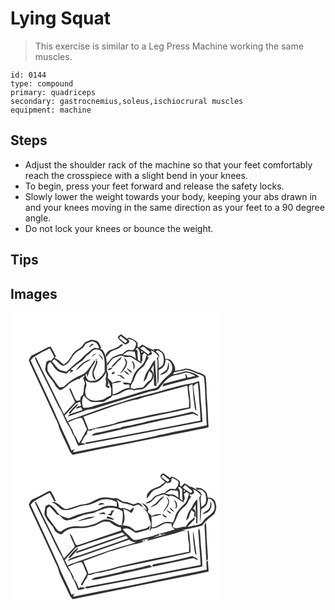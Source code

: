 # Lying Squat
> This exercise is similar to a Leg Press Machine working the same muscles.

``` 
id: 0144 
type: compound 
primary: quadriceps 
secondary: gastrocnemius,soleus,ischiocrural muscles 
equipment: machine 
``` 

## Steps

 - Adjust the shoulder rack of the machine so that your feet comfortably reach the crosspiece with a slight bend in your knees.
 - To begin, press your feet forward and release the safety locks.
 - Slowly lower the weight towards your body, keeping your abs drawn in and your knees moving in the same direction as your feet to a 90 degree angle.
 - Do not lock your knees or bounce the weight.

## Tips


## Images

<svg width="250pt" height="173pt" viewBox="0 0 250 173" xmlns="http://www.w3.org/2000/svg"><g fill="#FFF"><path d="M0 0h250v173H0V0m129.3 30.94c2.4 2.93 5.28 5.56 8.58 7.45 1.42-.74 2.93-1.35 4.24-2.31 1.01-1.67-.37-3.22-1.28-4.56 3.78.52 8.5 1.68 10.06 5.55-.55 2.63-1.26 5.53-3.36 7.38-2.1 1.91-5.12-.99-7.38.62-2.19 1.14-4.16 2.68-5.59 4.7-3.95-.38-7.22 1.96-10.84 3.06-2.94 1.43-4.65 4.49-6.53 7.04-.31-.1-.94-.3-1.25-.39.05 1.16.14 3.47.19 4.63.83-1.17 1.62-2.37 2.24-3.67 2.1-2.35 3.7-5.51 6.82-6.64 3.64-1.07 7.45-3.47 11.15-1.17 2.78 2.09 6.2-.78 8.98 1.12 4.08 2.32 7.8 5.26 12 7.38l-.28-2.39 1.29-1.25-.18-6.7c.83-.87 1.66-1.73 2.49-2.6.96.85 1.93 1.7 2.89 2.55-1.3 2.77-1.62 5.89-3.06 8.6-2.26 4.89-7.62 7.15-10.36 11.7-3.43 3.95-3.35 9.51-6.1 13.83-2.92-.69-5.92-1.07-8.91-1.05.12 3.77 5 1.97 7.48 2.51.1 1.37.22 2.75.35 4.13-7.71-.4-12.96 6.56-20.27 7.87-.26-4.38-.15-8.77-.54-13.14 3.82-.89 7.83-1.07 11.48-2.63-3.87-1.6-7.84.09-11.29 1.88-1.57-2.22-3.47-4.17-5.59-5.87.36-2.99.98-6.35-1.18-8.85.83-4.25-.23-8.49-.4-12.74-.15-4.61-2.46-8.81-4.95-12.57l-2.64-.87c.28-.36.85-1.07 1.13-1.42-.93-2.02-1.51-4.21-2.71-6.1-2.22-2.93-6.15-3.19-9.52-3.42-2.26 1.2-4.72 1.92-7 3.06-2.16 2.34-3.44 5.58-6.47 7.04-3.94 2.01-7.39 4.95-9.63 8.8-2.3 4.28-5.21 8.28-9.5 10.76-3.5-2.76-6.52-6.33-10.9-7.74.52-.75 1.05-1.51 1.58-2.26-2.28-3.8-3.92-7.98-6.51-11.57-3.87.72-7.18 3.04-10.63 4.81-3.96 2.19-8.21 3.82-12.15 6.05-1.44 1.61-2.37 3.64-3.22 5.62 1.08 3.57 2.92 6.85 4.42 10.26 8.6 18.67 17.53 37.19 25.87 55.98 2.21 4.94 5.16 9.63 6.08 15.05 3.59 9.17 8.33 17.84 12.32 26.84.77 2.12 2.27 3.8 3.93 5.27 53.03-10.99 106.23-21.19 159.29-32.02 1.27-.31 2.52-.66 3.77-1.05-.85-10.11-.75-20.27-1.69-30.38-.94-10.09-.48-20.29-1.8-30.33-1.59-2.64-5.07-3.76-7.9-4.76-5.46-1.61-10.57-5.05-16.39-4.97-4.08 1.46-8.38 2.04-12.6 2.97 1.21-4.76-1.75-9.24-4.74-12.66-1.65-2.07-4.5-1.78-6.85-1.96-.41-2.39-.52-5.03-2.12-7.01-1.63-1.72-3.63-3.02-5.48-4.46-2.13-.1-4.26-.2-6.38-.37.2.5.59 1.5.78 1.99-2.36-1.49-4.95-2.54-7.6-3.38-2.35-1.26-4.55-2.79-6.98-3.9a84.337 84.337 0 0 0-4.01 3.79c-.41-.37-1.24-1.1-1.66-1.47.18-1.41.25-2.83.21-4.26-2.71-3.37-6.72-5.7-11.06-6.11-.5.42-1 .84-1.5 1.25-2.45-1.85-4.91-3.68-7.35-5.54-1.47 1.29-4.31 2.58-3.29 5m.29 9.71c-2.59 2.24-6.1 2.61-9.11 4.03-3.41 1.49-7.27 4.41-5.62 8.7 1.81-2.05 3.31-4.39 5.29-6.29 3.02-2.36 7.13-2.51 10.22-4.74 1.56-1.12 3.1-2.29 4.71-3.36-.29-.29-.86-.87-1.14-1.16-1.78.32-2.91 1.87-4.35 2.82m-8.85 24.14c.53.03 1.59.09 2.12.11 3.47-2.17 5.17-6.34 8.79-8.39.69-1.07 1.37-2.14 2.03-3.22-5.58 2.27-8.48 7.8-12.94 11.5m15.44-10.89c.77 2.63 2.84 5.19 1.94 8.05-1.47 4.22-4.66 7.52-6.48 11.57 4-3.91 8.48-8.63 8.19-14.65-.54-2.06-2.28-3.46-3.65-4.97m8.92 5.13c.7.62 1.41 1.23 2.11 1.85.32 2.64.36 5.3.45 7.95 2.14-3.25 1.83-7.46-.82-10.32-.44.13-1.31.39-1.74.52m-28.33 8.87c.1.25.29.75.38 1 2.29.77 4.52-1.51 5.59-3.33-2.09.5-4.09 1.29-5.97 2.33m22.74-1.25c.95 2.42 3.15 3.88 5.08 5.44.41-.37.83-.74 1.24-1.11-2.13-1.41-4.08-3.08-6.32-4.33m-3.26 2.93c1.39 2.31 3.25 4.94 6.28 4.76-1.71-2.03-3.5-4.25-6.28-4.76m-12.49 1.59c-1.41-.05-4.04 3.28-1.18 2.63 1.66.14 4.28-3.34 1.18-2.63m4.73 3.55c.11.26.34.78.45 1.04 3.53-.92 4.6 4.72 8.5 3.29-1.55-1.35-3.19-2.61-4.76-3.95-1.4-.11-2.79-.24-4.19-.38z"/><path d="M130.48 30.63c.41-.68 1.21-2.05 1.61-2.73 2.79 1.94 5.27 4.29 8.03 6.27-.7.82-1.41 1.64-2.12 2.45a64.773 64.773 0 0 1-7.52-5.99zM89.07 39.28c1.33-3.1 5.07-3.5 7.85-4.68 5.05-.47 8.69 3.47 9.3 8.2-1.85-.19-3.7-.39-5.54-.64-3.64 1.69-6.14 4.91-9.39 7.16-3.52 2.43-5.67 6.33-9.33 8.6-5.58 3.68-9.76 9.01-15.03 13.07-3.58-1.25-7.89-1.29-10.53-4.38-2.3-2.64-4.37-5.48-6.72-8.08.97-.87 1.95-1.76 2.91-2.64 3.62 2.21 5.99 6.04 9.83 7.88 4.22-.21 7.19-3.79 9.49-6.95 2.19-3.66 4.4-7.5 7.98-9.98 3.17-2.38 7.57-3.57 9.18-7.56m4.63 2.84c2.07-1.39 4-3.01 6.34-3.94-.46-.22-1.37-.67-1.82-.89-2.15.91-3.54 2.77-4.52 4.83zM155.65 43.29c1.07-.88 1.97-2.06 3.32-2.55 3.5 1.33 5.35 5.06 8.81 6.53L165.35 50c-3.12-2.4-6.42-4.54-9.7-6.71z"/><path d="M28.94 52.67c5.81-3.65 11.89-6.88 18.11-9.76 2.12 3.29 3.63 6.91 5.49 10.35a35.502 35.502 0 0 0-3.62 4.22c-1.55 0-3.22-.18-4.56.79-2.06.69-1.55 3.14-2 4.83-.2 1.91-.87 3.8-.67 5.73 2.44 7.33 9.22 12.06 12.31 19.02 1.27 1.92 3.2 3.27 4.77 4.94 1.02-.11 2.04-.21 3.06-.32 2.01-1.93 4.61-3.12 6.52-5.16 3.59-3.84 8.72-5.57 13.21-8.09.04.37.13 1.12.18 1.49 1.57-2.74 4.66-3.81 7.11-5.56-.12.65-.36 1.95-.47 2.6-.43 0-1.29.02-1.72.03 1.47 2.41 2.34 5.11 2.62 7.92-2.02 4.09-.63 8.89-2.56 13.03-2.55 1.25-3.03 3.93-3.02 6.53-1.68-.07-4.02 1.31-5.28-.22-2.82-4.7-4.16-10.11-7-14.81-.26.86-1.03 1.76-.43 2.68 2.08 4.87 4.31 9.68 6.36 14.57-4.45 4.74-8.71 9.65-13.22 14.33-10.69-21.7-21.32-43.41-32.07-65.08-.67-1.32-1.51-2.55-2.35-3.76-.9 2.14.56 4.02 1.39 5.88 5.08 9.98 9.9 20.09 14.96 30.08 4.94 10.03 9.43 20.33 15.2 29.93 2.96 6.23 5.32 12.84 9.47 18.42 1.42 2.69 2.75 5.43 3.72 8.31 3.36 4.21 4.07 9.73 6.91 14.19 3.01-.46 5.95-1.27 8.92-1.91-1.75-1.04-3.74-1.42-5.75-1.38 2.64-3.94 4.12-9.32 8.44-11.69l-1.53.24c.48-1.26.96-2.51 1.43-3.77 2.42.91 4.66.19 6.43-1.63.25.23.76.68 1.01.9.37-.34 1.09-1.01 1.45-1.35 10-.47 19.63-3.87 29.29-6.32 19.01-3.88 38.01-7.86 56.98-11.93 9.35-2.09 18.81-3.72 28.07-6.22-.01-8.48-.93-16.89-2.12-25.26-.16-2.36 2.73-2.71 4.28-3.49.92 6.31.78 12.71 1.65 19.01 1.15 4.3.23 9.1 3.03 12.89.34-2.63-.5-5.18-.75-7.77-.88-7.44-2.03-14.83-2.98-22.25 1.7-1.41 3.54-2.62 5.48-3.69.38 3.76.87 7.5 1.17 11.27.34 11.4 2.18 22.71 2.11 34.14-44.29 8.74-88.64 17.17-133 25.49-1.96.39-3.94.68-5.91.95.72.59 1.45 1.18 2.17 1.77 46.45-8.69 92.79-17.91 139.2-26.78-.54-9.32-1.32-18.65-2.24-27.95-.42-6.98-.67-14.01-1.93-20.9-3.8.93-7.31 2.95-11.28 3.18-8.54.95-16.61 4-24.98 5.73-18.44 5.92-37.59 9.52-55.89 15.96-17.68 5.16-34.93 11.7-52.21 18.03-4.54 1.76-9.46 2.78-13.55 5.52-.96-2.38-2.09-4.69-3.35-6.93 3.84-4.37 7.96-8.48 11.67-12.97 1.68-2.19 4.37-2.98 6.86-3.86.37 1.64.78 3.27 1.22 4.9-2.34.66-5.65.61-6.14 3.66 1.97-.54 3.89-1.23 5.79-1.99.68 1.14 1.36 2.28 2.06 3.41-5.04 1.75-10.19 3.14-15.14 5.15 2.38-4.29 6.51-7.18 9.25-11.16l.34-1.91c-4.38 3.1-7.69 7.4-11.17 11.43.49.22 1.47.67 1.96.9-1.09 1.21-2.17 2.44-3.19 3.72 7.09-2.94 14.51-4.88 21.61-7.78 3.45-1.28 7.22-1.01 10.73-2.02 22.44-6.99 44.84-14.1 67.39-20.76 3.7-.58 7.84-.73 10.48-3.84 5.24-6.3 10.52-14.26 19.3-15.5 4.45-.48 8.55-2.44 12.95-3.13 3.83.63 7.51 2.08 10.88 4-3.12.7-6.22 1.47-9.32 2.21-.56-1.79-1.17-3.61-2.61-4.91.12 1.73.29 3.46.49 5.18-8.99 2.14-17.88 4.73-26.83 7.04-.38 1.02-.76 2.03-1.13 3.04 9.32-2.22 18.56-4.8 27.85-7.18 5.4-1.57 11.06-2.21 16.24-4.48-4.66-3.81-10.58-5.73-16.48-6.42-4.99 1.34-9.92 2.91-15.03 3.81.34-.64 1.02-1.91 1.35-2.55 4.71-1.02 9.51-1.6 14.15-2.92 3.93.45 7.66 1.95 11.27 3.53 3.47 1.53 7.35 2.38 10.34 4.84 1.7 11.58 1.28 23.36 2.21 35.01.73 7.67.45 15.4 1.21 23.07-17.67 4.18-35.74 6.6-53.33 11.18-1.09.12-2.18.24-3.26.37-1.63.59-3.31 1-4.99 1.42-17.16 3.78-34.42 7.19-51.74 10.13-15.64 3.11-31.26 6.31-46.91 9.38-.33-1.46.77-2.49 1.52-3.59-1.26.42-2.5.9-3.78 1.29-3.24-8.83-7.74-17.17-11.52-25.78-11.6-27.74-24.9-54.74-37.4-82.08 1.24-1.93 2.79-3.65 4.79-4.81m139.97 76.65c-6.36 1.42-12.55 3.51-18.99 4.58-5.69 1.89-11.79 1.79-17.49 3.76l.06.55c-1.6.22-3.19.45-4.76.82-6.26 1.52-12.61 2.68-18.87 4.2-4 .82-9.08.63-11.63 4.43 6.03-.3 11.83-2.11 17.71-3.35 22.99-5.26 46.01-10.41 69.02-15.59 11.88-2.12 23.54-5.33 35.43-7.35 1.98.98 3.99 1.94 6.14 2.51-1.56-2.7-4.7-3.6-7.3-4.93-16.33 3.99-32.76 7.52-49.32 10.37zM149.79 43.72c.64-.36 1.94-1.06 2.58-1.42 4.41 4.36 3.11 11.2 3.28 16.79-.69-.67-2.07-2-2.76-2.67-.21-3.62-.63-7.25-.55-10.88-.64-.46-1.91-1.37-2.55-1.82z"/><path d="M99.73 44.76c3.59-1.62 8.29-.24 10.26 3.23 4.14 6.91 2.75 15.24 3.06 22.89-2.34 4.75-6.53 8.81-11.49 10.76-3.03.28-7.22 1.1-9.29-1.77-1.36-1.39-1.64-3.38-2.22-5.15.36-.44 1.09-1.32 1.46-1.77.07 1.43.3 2.84.69 4.22.92-2.17 1.6-4.43 2.43-6.63 1.8-4.24 4.87-7.78 6.93-11.87-.19-.42-.59-1.28-.79-1.71-3.24 5.17-6.28 10.59-10.78 14.8-2.96 2.39-6.54 3.77-9.99 5.27-5.27 2.88-10.45 6.07-14.55 10.53-1.56 2.09-4.3 2.01-6.64 2-3.13-2.75-4.71-6.82-7.61-9.81-2.2-3.39-5.17-6.37-6.64-10.17-.37-3.75-.71-8.47 3.36-10.35 3.39 3.93 5.47 9.35 10.44 11.62 2.7 1.46 5.93 1.31 8.77 2.43 1.32-1.34 2.65-2.65 3.97-3.97.39.54.77 1.08 1.15 1.62-.46.59-1.38 1.76-1.84 2.35 1.87-1.18 3.62-2.51 5.4-3.82-1.25-.34-2.48-.7-3.7-1.13 4.18-3.19 7.97-6.9 12.51-9.61 3.58-2.18 5.29-6.32 8.86-8.5 2.3-1.58 3.8-4.11 6.25-5.46m-2.62 8.55c2.13-1.26 4.12-2.75 5.97-4.38-2.64.41-4.74 2.03-5.97 4.38m8.54-3.45c1.73 2.53 3.62 4.95 5.61 7.27-.55-3.24-2.59-5.94-5.61-7.27m-27 19.55c3.58-2.25 6.17-5.69 9.41-8.35 2.69-2.04 6.19-2.77 8.6-5.22-7.68 1.57-14.17 6.86-18.01 13.57m23.24-13.01c.19 2.16 3.4-.31.81-.54l-.81.54m.69.97c.42 5.36-4.16 9.31-4.33 14.53-.13 3.4.66 7.68 4.24 9.1-1.06-2.95-2.61-5.83-2.78-9.01 1.14-4.71 4.19-8.76 4.66-13.68-.45-.23-1.34-.71-1.79-.94zM141.63 46.4c2.48-.14 4.94.54 7.43.49.69 2.78.92 5.64 1.53 8.44-2.3-1.56-4.55-3.67-7.45-3.94-2.73-.15-5.47-.17-8.15-.8 2.05-1.63 4.15-3.31 6.64-4.19zM156.96 46.31c1.42-.28 1.91.25 1.46 1.6-1.41.29-1.9-.24-1.46-1.6zM168.68 45.08c2.4 1.24 4.53 2.89 6.65 4.56.81.82 1.62 1.65 2.44 2.47-.86 1.07-1.72 2.14-2.56 3.22.27.33.82.98 1.1 1.31.45 9.9-.55 19.84.32 29.72 1.72-5.61.97-11.55 1.16-17.31 2.53-1.41 5.18-2.93 6.74-5.45 1.09-2.4 1.32-5.07 1.89-7.61 7.76 1.33 10.48 12.91 4.42 17.86-4.78 3.92-9.23 8.26-12.77 13.36-1.12 1.82-2.84 3.48-5.07 3.65-5.17.85-10.2 2.33-15.22 3.82-19.07 6.29-38.43 11.67-57.7 17.32-4.1 1.63-8.47 2.73-12.91 1.99-1.59-4.58-1.97-10.13.75-14.37 2.52 2.9 5.33 5.5 8.63 7.49 4.84.04 9.69.35 14.53.06 2.88-.88 5.02-3.26 7.81-4.4 1.71-.54 2.54-2.12 3.39-3.56 6.47.85 11.23-4.26 16.97-6.15 2.91-1.11 6.18-.9 9 .36 2.88-.82 5.83-1.33 8.83-1.38 3.15 0 5.28-2.65 7.22-4.76 2.81-3.13 6.72-5.93 7.16-10.45.63-3.21-.43-6.61-3.05-8.64 1.17-1.74 2.32-3.51 3.44-5.29-.25 8.24.22 16.47.47 24.69.69.19 2.09.58 2.78.77.48-10.63-1.67-21.17-1.64-31.78-3.76 3.85-5.55 9.02-8.78 13.24-2.94 3.74-3.82 8.57-4.99 13.06 4.46-2.86 4.5-8.82 7.05-13.03 1.05 1.08 2.12 2.16 3.22 3.2.08 3.11-.08 6.97-3.18 8.66-3.43 1.9-5.29 5.44-7.91 8.18-3.36.55-6.93.19-10.07 1.89-1.56-.5-3.11-.98-4.66-1.47-.08-3.75 2.89-6.46 4.06-9.83 1.23-3.6 2.56-7.24 5.06-10.19 2.2-3.15 6.1-4.7 7.97-8.13 1.32-2.43 2.39-5.02 4.19-7.17.12-.34.36-1.02.47-1.36l-1.23.06-.15-2.14c2.05.14 3.78-.79 5.25-2.11-.37-1.45-.73-2.9-1.08-4.36m19.13 22.64c-1.86 3.48-6.48 3.97-8.38 7.41 3.14-1.17 6.93-1.95 8.84-5.01 2.44-3.02 2.25-7.32 1.22-10.85-.64 2.8-.53 5.77-1.68 8.45z"/><path d="M174.2 46.83c.79-.52 1.59-1.04 2.39-1.56 2.63 1.31 5.93 2.74 6.57 5.98.76 3.33 1.17 6.9.13 10.21-.87 2.44-3.27 3.77-5.41 4.94-.06-3.85-.14-7.71-.68-11.54.48-1.05.96-2.1 1.44-3.14-.9-2.1-2.36-3.86-4.44-4.89zM102.79 83.58c5.51-2.23 9.33-7.16 12.22-12.17-.02 2.87-.23 5.75-.97 8.54 1.19 2.67.52 5.46-.02 8.18 1.1 1.02 2.36 1.85 3.54 2.77.38-.56 1.14-1.69 1.52-2.25-.68-.39-2.03-1.16-2.71-1.54 1.35-1.96 1.45-4.06.19-6.06l.27-.16c1.39 3.35 2.81 6.7 3.87 10.18.34 2.75.01 5.52-.03 8.27-3.62 1.07-6.63 3.27-9.79 5.19-5.44 1.17-11.64 2.26-16.67-.81-5.26-2.47-5.04-9.44-3.67-14.19 1.27-2.74.09-5.67-.63-8.38 3.46 3.2 8.53 2.84 12.88 2.43zM168.86 99.4c14.32-4.24 28.92-7.54 43.24-11.8 1.16 4.76.56 9.74 1.8 14.49.61 3.84.36 7.76.36 11.63-7.91 1.65-15.9 2.96-23.75 4.91-14.5 2.06-28.68 5.84-43.07 8.52-5.25.81-10.26 2.7-15.52 3.46-3.5.41-6.45 2.6-9.9 3.25-9.52 2.03-19.06 4.04-28.43 6.7-1.66-5.33-4.08-10.38-6.02-15.61 16.18-5.85 32.33-11.81 48.76-16.96 5.25-1.14 10.2-3.54 15.64-3.74 5.61-1.68 11.03-4.08 16.89-4.85zM82.12 126.49c1.33-.25 3-.87 3.95.51 2.17 4.22 3.55 8.81 5.65 13.08-3.25 5.52-5.78 11.54-9.69 16.64-1.91-3.57-3.19-7.53-5.89-10.64-1.36-5.33-4.48-9.82-7.15-14.53 4.35-1.77 8.45-4.25 13.13-5.06z"/></g><g fill="#333"><path d="M129.3 30.94c-1.02-2.42 1.82-3.71 3.29-5 2.44 1.86 4.9 3.69 7.35 5.54.5-.41 1-.83 1.5-1.25 4.34.41 8.35 2.74 11.06 6.11.04 1.43-.03 2.85-.21 4.26.42.37 1.25 1.1 1.66 1.47 1.3-1.31 2.63-2.57 4.01-3.79 2.43 1.11 4.63 2.64 6.98 3.9 2.65.84 5.24 1.89 7.6 3.38-.19-.49-.58-1.49-.78-1.99 2.12.17 4.25.27 6.38.37 1.85 1.44 3.85 2.74 5.48 4.46 1.6 1.98 1.71 4.62 2.12 7.01 2.35.18 5.2-.11 6.85 1.96 2.99 3.42 5.95 7.9 4.74 12.66 4.22-.93 8.52-1.51 12.6-2.97 5.82-.08 10.93 3.36 16.39 4.97 2.83 1 6.31 2.12 7.9 4.76 1.32 10.04.86 20.24 1.8 30.33.94 10.11.84 20.27 1.69 30.38-1.25.39-2.5.74-3.77 1.05-53.06 10.83-106.26 21.03-159.29 32.02-1.66-1.47-3.16-3.15-3.93-5.27-3.99-9-8.73-17.67-12.32-26.84-.92-5.42-3.87-10.11-6.08-15.05-8.34-18.79-17.27-37.31-25.87-55.98-1.5-3.41-3.34-6.69-4.42-10.26.85-1.98 1.78-4.01 3.22-5.62 3.94-2.23 8.19-3.86 12.15-6.05 3.45-1.77 6.76-4.09 10.63-4.81 2.59 3.59 4.23 7.77 6.51 11.57-.53.75-1.06 1.51-1.58 2.26 4.38 1.41 7.4 4.98 10.9 7.74 4.29-2.48 7.2-6.48 9.5-10.76 2.24-3.85 5.69-6.79 9.63-8.8 3.03-1.46 4.31-4.7 6.47-7.04 2.28-1.14 4.74-1.86 7-3.06 3.37.23 7.3.49 9.52 3.42 1.2 1.89 1.78 4.08 2.71 6.1-.28.35-.85 1.06-1.13 1.42l2.64.87c2.49 3.76 4.8 7.96 4.95 12.57.17 4.25 1.23 8.49.4 12.74 2.16 2.5 1.54 5.86 1.18 8.85 2.12 1.7 4.02 3.65 5.59 5.87 3.45-1.79 7.42-3.48 11.29-1.88-3.65 1.56-7.66 1.74-11.48 2.63.39 4.37.28 8.76.54 13.14 7.31-1.31 12.56-8.27 20.27-7.87-.13-1.38-.25-2.76-.35-4.13-2.48-.54-7.36 1.26-7.48-2.51 2.99-.02 5.99.36 8.91 1.05 2.75-4.32 2.67-9.88 6.1-13.83 2.74-4.55 8.1-6.81 10.36-11.7 1.44-2.71 1.76-5.83 3.06-8.6-.96-.85-1.93-1.7-2.89-2.55-.83.87-1.66 1.73-2.49 2.6l.18 6.7-1.29 1.25.28 2.39c-4.2-2.12-7.92-5.06-12-7.38-2.78-1.9-6.2.97-8.98-1.12-3.7-2.3-7.51.1-11.15 1.17-3.12 1.13-4.72 4.29-6.82 6.64-.62 1.3-1.41 2.5-2.24 3.67-.05-1.16-.14-3.47-.19-4.63.31.09.94.29 1.25.39 1.88-2.55 3.59-5.61 6.53-7.04 3.62-1.1 6.89-3.44 10.84-3.06 1.43-2.02 3.4-3.56 5.59-4.7 2.26-1.61 5.28 1.29 7.38-.62 2.1-1.85 2.81-4.75 3.36-7.38-1.56-3.87-6.28-5.03-10.06-5.55.91 1.34 2.29 2.89 1.28 4.56-1.31.96-2.82 1.57-4.24 2.31-3.3-1.89-6.18-4.52-8.58-7.45m1.18-.31c2.35 2.18 4.87 4.18 7.52 5.99.71-.81 1.42-1.63 2.12-2.45-2.76-1.98-5.24-4.33-8.03-6.27-.4.68-1.2 2.05-1.61 2.73m-41.41 8.65c-1.61 3.99-6.01 5.18-9.18 7.56-3.58 2.48-5.79 6.32-7.98 9.98-2.3 3.16-5.27 6.74-9.49 6.95-3.84-1.84-6.21-5.67-9.83-7.88-.96.88-1.94 1.77-2.91 2.64 2.35 2.6 4.42 5.44 6.72 8.08 2.64 3.09 6.95 3.13 10.53 4.38 5.27-4.06 9.45-9.39 15.03-13.07 3.66-2.27 5.81-6.17 9.33-8.6 3.25-2.25 5.75-5.47 9.39-7.16 1.84.25 3.69.45 5.54.64-.61-4.73-4.25-8.67-9.3-8.2-2.78 1.18-6.52 1.58-7.85 4.68m66.58 4.01c3.28 2.17 6.58 4.31 9.7 6.71l2.43-2.73c-3.46-1.47-5.31-5.2-8.81-6.53-1.35.49-2.25 1.67-3.32 2.55M28.94 52.67c-2 1.16-3.55 2.88-4.79 4.81 12.5 27.34 25.8 54.34 37.4 82.08 3.78 8.61 8.28 16.95 11.52 25.78 1.28-.39 2.52-.87 3.78-1.29-.75 1.1-1.85 2.13-1.52 3.59 15.65-3.07 31.27-6.27 46.91-9.38 17.32-2.94 34.58-6.35 51.74-10.13 1.68-.42 3.36-.83 4.99-1.42 1.08-.13 2.17-.25 3.26-.37 17.59-4.58 35.66-7 53.33-11.18-.76-7.67-.48-15.4-1.21-23.07-.93-11.65-.51-23.43-2.21-35.01-2.99-2.46-6.87-3.31-10.34-4.84-3.61-1.58-7.34-3.08-11.27-3.53-4.64 1.32-9.44 1.9-14.15 2.92-.33.64-1.01 1.91-1.35 2.55 5.11-.9 10.04-2.47 15.03-3.81 5.9.69 11.82 2.61 16.48 6.42-5.18 2.27-10.84 2.91-16.24 4.48-9.29 2.38-18.53 4.96-27.85 7.18.37-1.01.75-2.02 1.13-3.04 8.95-2.31 17.84-4.9 26.83-7.04-.2-1.72-.37-3.45-.49-5.18 1.44 1.3 2.05 3.12 2.61 4.91 3.1-.74 6.2-1.51 9.32-2.21-3.37-1.92-7.05-3.37-10.88-4-4.4.69-8.5 2.65-12.95 3.13-8.78 1.24-14.06 9.2-19.3 15.5-2.64 3.11-6.78 3.26-10.48 3.84-22.55 6.66-44.95 13.77-67.39 20.76-3.51 1.01-7.28.74-10.73 2.02-7.1 2.9-14.52 4.84-21.61 7.78 1.02-1.28 2.1-2.51 3.19-3.72-.49-.23-1.47-.68-1.96-.9 3.48-4.03 6.79-8.33 11.17-11.43l-.34 1.91c-2.74 3.98-6.87 6.87-9.25 11.16 4.95-2.01 10.1-3.4 15.14-5.15-.7-1.13-1.38-2.27-2.06-3.41-1.9.76-3.82 1.45-5.79 1.99.49-3.05 3.8-3 6.14-3.66-.44-1.63-.85-3.26-1.22-4.9-2.49.88-5.18 1.67-6.86 3.86-3.71 4.49-7.83 8.6-11.67 12.97 1.26 2.24 2.39 4.55 3.35 6.93 4.09-2.74 9.01-3.76 13.55-5.52 17.28-6.33 34.53-12.87 52.21-18.03 18.3-6.44 37.45-10.04 55.89-15.96 8.37-1.73 16.44-4.78 24.98-5.73 3.97-.23 7.48-2.25 11.28-3.18 1.26 6.89 1.51 13.92 1.93 20.9.92 9.3 1.7 18.63 2.24 27.95-46.41 8.87-92.75 18.09-139.2 26.78-.72-.59-1.45-1.18-2.17-1.77 1.97-.27 3.95-.56 5.91-.95 44.36-8.32 88.71-16.75 133-25.49.07-11.43-1.77-22.74-2.11-34.14-.3-3.77-.79-7.51-1.17-11.27-1.94 1.07-3.78 2.28-5.48 3.69.95 7.42 2.1 14.81 2.98 22.25.25 2.59 1.09 5.14.75 7.77-2.8-3.79-1.88-8.59-3.03-12.89-.87-6.3-.73-12.7-1.65-19.01-1.55.78-4.44 1.13-4.28 3.49 1.19 8.37 2.11 16.78 2.12 25.26-9.26 2.5-18.72 4.13-28.07 6.22-18.97 4.07-37.97 8.05-56.98 11.93-9.66 2.45-19.29 5.85-29.29 6.32-.36.34-1.08 1.01-1.45 1.35-.25-.22-.76-.67-1.01-.9-1.77 1.82-4.01 2.54-6.43 1.63-.47 1.26-.95 2.51-1.43 3.77l1.53-.24c-4.32 2.37-5.8 7.75-8.44 11.69 2.01-.04 4 .34 5.75 1.38-2.97.64-5.91 1.45-8.92 1.91-2.84-4.46-3.55-9.98-6.91-14.19-.97-2.88-2.3-5.62-3.72-8.31-4.15-5.58-6.51-12.19-9.47-18.42-5.77-9.6-10.26-19.9-15.2-29.93-5.06-9.99-9.88-20.1-14.96-30.08-.83-1.86-2.29-3.74-1.39-5.88.84 1.21 1.68 2.44 2.35 3.76 10.75 21.67 21.38 43.38 32.07 65.08 4.51-4.68 8.77-9.59 13.22-14.33-2.05-4.89-4.28-9.7-6.36-14.57-.6-.92.17-1.82.43-2.68 2.84 4.7 4.18 10.11 7 14.81 1.26 1.53 3.6.15 5.28.22-.01-2.6.47-5.28 3.02-6.53 1.93-4.14.54-8.94 2.56-13.03-.28-2.81-1.15-5.51-2.62-7.92.43-.01 1.29-.03 1.72-.03.11-.65.35-1.95.47-2.6-2.45 1.75-5.54 2.82-7.11 5.56-.05-.37-.14-1.12-.18-1.49-4.49 2.52-9.62 4.25-13.21 8.09-1.91 2.04-4.51 3.23-6.52 5.16-1.02.11-2.04.21-3.06.32-1.57-1.67-3.5-3.02-4.77-4.94-3.09-6.96-9.87-11.69-12.31-19.02-.2-1.93.47-3.82.67-5.73.45-1.69-.06-4.14 2-4.83 1.34-.97 3.01-.79 4.56-.79 1.1-1.5 2.3-2.91 3.62-4.22-1.86-3.44-3.37-7.06-5.49-10.35-6.22 2.88-12.3 6.11-18.11 9.76m120.85-8.95c.64.45 1.91 1.36 2.55 1.82-.08 3.63.34 7.26.55 10.88.69.67 2.07 2 2.76 2.67-.17-5.59 1.13-12.43-3.28-16.79-.64.36-1.94 1.06-2.58 1.42m-50.06 1.04c-2.45 1.35-3.95 3.88-6.25 5.46-3.57 2.18-5.28 6.32-8.86 8.5-4.54 2.71-8.33 6.42-12.51 9.61 1.22.43 2.45.79 3.7 1.13-1.78 1.31-3.53 2.64-5.4 3.82.46-.59 1.38-1.76 1.84-2.35-.38-.54-.76-1.08-1.15-1.62-1.32 1.32-2.65 2.63-3.97 3.97-2.84-1.12-6.07-.97-8.77-2.43-4.97-2.27-7.05-7.69-10.44-11.62-4.07 1.88-3.73 6.6-3.36 10.35 1.47 3.8 4.44 6.78 6.64 10.17 2.9 2.99 4.48 7.06 7.61 9.81 2.34.01 5.08.09 6.64-2 4.1-4.46 9.28-7.65 14.55-10.53 3.45-1.5 7.03-2.88 9.99-5.27 4.5-4.21 7.54-9.63 10.78-14.8.2.43.6 1.29.79 1.71-2.06 4.09-5.13 7.63-6.93 11.87-.83 2.2-1.51 4.46-2.43 6.63a18.88 18.88 0 0 1-.69-4.22c-.37.45-1.1 1.33-1.46 1.77.58 1.77.86 3.76 2.22 5.15 2.07 2.87 6.26 2.05 9.29 1.77 4.96-1.95 9.15-6.01 11.49-10.76-.31-7.65 1.08-15.98-3.06-22.89-1.97-3.47-6.67-4.85-10.26-3.23m41.9 1.64c-2.49.88-4.59 2.56-6.64 4.19 2.68.63 5.42.65 8.15.8 2.9.27 5.15 2.38 7.45 3.94-.61-2.8-.84-5.66-1.53-8.44-2.49.05-4.95-.63-7.43-.49m15.33-.09c-.44 1.36.05 1.89 1.46 1.6.45-1.35-.04-1.88-1.46-1.6m11.72-1.23c.35 1.46.71 2.91 1.08 4.36-1.47 1.32-3.2 2.25-5.25 2.11l.15 2.14 1.23-.06c-.11.34-.35 1.02-.47 1.36-1.8 2.15-2.87 4.74-4.19 7.17-1.87 3.43-5.77 4.98-7.97 8.13-2.5 2.95-3.83 6.59-5.06 10.19-1.17 3.37-4.14 6.08-4.06 9.83 1.55.49 3.1.97 4.66 1.47 3.14-1.7 6.71-1.34 10.07-1.89 2.62-2.74 4.48-6.28 7.91-8.18 3.1-1.69 3.26-5.55 3.18-8.66-1.1-1.04-2.17-2.12-3.22-3.2-2.55 4.21-2.59 10.17-7.05 13.03 1.17-4.49 2.05-9.32 4.99-13.06 3.23-4.22 5.02-9.39 8.78-13.24-.03 10.61 2.12 21.15 1.64 31.78-.69-.19-2.09-.58-2.78-.77-.25-8.22-.72-16.45-.47-24.69-1.12 1.78-2.27 3.55-3.44 5.29 2.62 2.03 3.68 5.43 3.05 8.64-.44 4.52-4.35 7.32-7.16 10.45-1.94 2.11-4.07 4.76-7.22 4.76-3 .05-5.95.56-8.83 1.38-2.82-1.26-6.09-1.47-9-.36-5.74 1.89-10.5 7-16.97 6.15-.85 1.44-1.68 3.02-3.39 3.56-2.79 1.14-4.93 3.52-7.81 4.4-4.84.29-9.69-.02-14.53-.06-3.3-1.99-6.11-4.59-8.63-7.49-2.72 4.24-2.34 9.79-.75 14.37 4.44.74 8.81-.36 12.91-1.99 19.27-5.65 38.63-11.03 57.7-17.32 5.02-1.49 10.05-2.97 15.22-3.82 2.23-.17 3.95-1.83 5.07-3.65 3.54-5.1 7.99-9.44 12.77-13.36 6.06-4.95 3.34-16.53-4.42-17.86-.57 2.54-.8 5.21-1.89 7.61-1.56 2.52-4.21 4.04-6.74 5.45-.19 5.76.56 11.7-1.16 17.31-.87-9.88.13-19.82-.32-29.72-.28-.33-.83-.98-1.1-1.31.84-1.08 1.7-2.15 2.56-3.22-.82-.82-1.63-1.65-2.44-2.47-2.12-1.67-4.25-3.32-6.65-4.56m5.52 1.75c2.08 1.03 3.54 2.79 4.44 4.89-.48 1.04-.96 2.09-1.44 3.14.54 3.83.62 7.69.68 11.54 2.14-1.17 4.54-2.5 5.41-4.94 1.04-3.31.63-6.88-.13-10.21-.64-3.24-3.94-4.67-6.57-5.98-.8.52-1.6 1.04-2.39 1.56m-71.41 36.75c-4.35.41-9.42.77-12.88-2.43.72 2.71 1.9 5.64.63 8.38-1.37 4.75-1.59 11.72 3.67 14.19 5.03 3.07 11.23 1.98 16.67.81 3.16-1.92 6.17-4.12 9.79-5.19.04-2.75.37-5.52.03-8.27-1.06-3.48-2.48-6.83-3.87-10.18l-.27.16c1.26 2 1.16 4.1-.19 6.06.68.38 2.03 1.15 2.71 1.54-.38.56-1.14 1.69-1.52 2.25-1.18-.92-2.44-1.75-3.54-2.77.54-2.72 1.21-5.51.02-8.18.74-2.79.95-5.67.97-8.54-2.89 5.01-6.71 9.94-12.22 12.17m66.07 15.82c-5.86.77-11.28 3.17-16.89 4.85-5.44.2-10.39 2.6-15.64 3.74-16.43 5.15-32.58 11.11-48.76 16.96 1.94 5.23 4.36 10.28 6.02 15.61 9.37-2.66 18.91-4.67 28.43-6.7 3.45-.65 6.4-2.84 9.9-3.25 5.26-.76 10.27-2.65 15.52-3.46 14.39-2.68 28.57-6.46 43.07-8.52 7.85-1.95 15.84-3.26 23.75-4.91 0-3.87.25-7.79-.36-11.63-1.24-4.75-.64-9.73-1.8-14.49-14.32 4.26-28.92 7.56-43.24 11.8m-86.74 27.09c-4.68.81-8.78 3.29-13.13 5.06 2.67 4.71 5.79 9.2 7.15 14.53 2.7 3.11 3.98 7.07 5.89 10.64 3.91-5.1 6.44-11.12 9.69-16.64-2.1-4.27-3.48-8.86-5.65-13.08-.95-1.38-2.62-.76-3.95-.51z"/><path d="M93.7 42.12c.98-2.06 2.37-3.92 4.52-4.83.45.22 1.36.67 1.82.89-2.34.93-4.27 2.55-6.34 3.94zM129.59 40.65c1.44-.95 2.57-2.5 4.35-2.82.28.29.85.87 1.14 1.16-1.61 1.07-3.15 2.24-4.71 3.36-3.09 2.23-7.2 2.38-10.22 4.74-1.98 1.9-3.48 4.24-5.29 6.29-1.65-4.29 2.21-7.21 5.62-8.7 3.01-1.42 6.52-1.79 9.11-4.03zM97.11 53.31c1.23-2.35 3.33-3.97 5.97-4.38-1.85 1.63-3.84 3.12-5.97 4.38zM105.65 49.86c3.02 1.33 5.06 4.03 5.61 7.27a84.186 84.186 0 0 1-5.61-7.27zM120.74 64.79c4.46-3.7 7.36-9.23 12.94-11.5-.66 1.08-1.34 2.15-2.03 3.22-3.62 2.05-5.32 6.22-8.79 8.39-.53-.02-1.59-.08-2.12-.11zM136.18 53.9c1.37 1.51 3.11 2.91 3.65 4.97.29 6.02-4.19 10.74-8.19 14.65 1.82-4.05 5.01-7.35 6.48-11.57.9-2.86-1.17-5.42-1.94-8.05zM78.65 69.41c3.84-6.71 10.33-12 18.01-13.57-2.41 2.45-5.91 3.18-8.6 5.22-3.24 2.66-5.83 6.1-9.41 8.35zM101.89 56.4l.81-.54c2.59.23-.62 2.7-.81.54z"/><path d="M102.58 57.37c.45.23 1.34.71 1.79.94-.47 4.92-3.52 8.97-4.66 13.68.17 3.18 1.72 6.06 2.78 9.01-3.58-1.42-4.37-5.7-4.24-9.1.17-5.22 4.75-9.17 4.33-14.53zM145.1 59.03c.43-.13 1.3-.39 1.74-.52 2.65 2.86 2.96 7.07.82 10.32-.09-2.65-.13-5.31-.45-7.95-.7-.62-1.41-1.23-2.11-1.85zM187.81 67.72c1.15-2.68 1.04-5.65 1.68-8.45 1.03 3.53 1.22 7.83-1.22 10.85-1.91 3.06-5.7 3.84-8.84 5.01 1.9-3.44 6.52-3.93 8.38-7.41zM116.77 67.9c1.88-1.04 3.88-1.83 5.97-2.33-1.07 1.82-3.3 4.1-5.59 3.33-.09-.25-.28-.75-.38-1zM139.51 66.65c2.24 1.25 4.19 2.92 6.32 4.33-.41.37-.83.74-1.24 1.11-1.93-1.56-4.13-3.02-5.08-5.44zM136.25 69.58c2.78.51 4.57 2.73 6.28 4.76-3.03.18-4.89-2.45-6.28-4.76zM123.76 71.17c3.1-.71.48 2.77-1.18 2.63-2.86.65-.23-2.68 1.18-2.63zM128.49 74.72c1.4.14 2.79.27 4.19.38 1.57 1.34 3.21 2.6 4.76 3.95-3.9 1.43-4.97-4.21-8.5-3.29-.11-.26-.34-.78-.45-1.04zM168.91 129.32c16.56-2.85 32.99-6.38 49.32-10.37 2.6 1.33 5.74 2.23 7.3 4.93-2.15-.57-4.16-1.53-6.14-2.51-11.89 2.02-23.55 5.23-35.43 7.35-23.01 5.18-46.03 10.33-69.02 15.59-5.88 1.24-11.68 3.05-17.71 3.35 2.55-3.8 7.63-3.61 11.63-4.43 6.26-1.52 12.61-2.68 18.87-4.2 1.57-.37 3.16-.6 4.76-.82l-.06-.55c5.7-1.97 11.8-1.87 17.49-3.76 6.44-1.07 12.63-3.16 18.99-4.58z"/></g></svg>
<svg width="250pt" height="173pt" viewBox="0 0 250 173" xmlns="http://www.w3.org/2000/svg"><g fill="#FFF"><path d="M0 0h250v173H0V0m179.73 23c.88 3 3.79 4.67 5.81 6.85-.21.27-.63.82-.83 1.09-2.28 1.22-4.14 3.04-6.34 4.37-2.99 1.5-6.36 2.12-9.21 3.93-3.25 2.38-6.96 6-5.15 10.39 2.51-3.09 4.33-6.77 7.39-9.38 1.99-1.34 4.39-1.84 6.57-2.8 3.51-1.37 6.22-4.1 8.89-6.66 2.24 1.07 4.42.05 6.12-1.43-.03-1.54.21-3.06.76-4.5 2.92 1.17 6.1 2.39 7.98 5.08-.16 1.58-.59 3.11-.92 4.66-1.06 1.33-2.05 2.72-3.02 4.12-1.98-.18-3.93-.65-5.91-.57-2.69 1.04-4.91 3.01-6.73 5.19-3.71-.42-6.82 1.77-10.23 2.76-3.21 1.13-4.43 4.81-7.31 6.43-2.1 1.18-4.3 2.19-6.44 3.3 2.12-.17 4.42.04 6.27-1.2 3.36-1.5 4.73-5.39 7.92-7.1 2.53-.86 5.03-1.8 7.61-2.5 2.62-.06 4.94 1.36 7.22 2.48.35-.35 1.06-1.06 1.42-1.41 6.48.77 10.94 6.12 16.77 8.53-.21-.53-.64-1.59-.85-2.11 3.07-1.75.61-5.74.76-8.46 1.05-.82 2.18-1.55 3.28-2.29.92.82 1.85 1.64 2.78 2.46-1.56 3.54-1.81 7.65-4.3 10.77-2.89 3.49-6.77 6.06-9.25 9.91-3.34 3.87-3.36 9.28-5.9 13.57-2.57-.19-5.11-.71-7.69-.67-6.48.76-11.15 6.59-17.76 6.78-.1-4.3.2-8.62-.38-12.89 4.24-.73 8.45-1.62 12.63-2.66-4.19-1.53-8.52.07-12.41 1.67-1.03-2.34-5.53-3.75-4.21-6.5l.69-.81c-.85-3.95-4.05-6.99-7.97-7.86 1.94 2.36 4.77 4.23 5.56 7.33l.05.82c-1.62-1.02-3.17-2.14-4.9-2.97 1.68 1.93 4.14 3.14 5.32 5.51 2.19 3.35 2.12 7.53 3.87 11.08 1.76 3.87-.37 7.97-.73 11.9.83-1.13 1.56-2.33 2.28-3.53 6.43.79 11.08-4.33 16.8-6.14 2.51-.1 5.01.29 7.52.38-1.13 3.19 1.48 5.24 3.58 7.09-6.11 1.57-11.99 3.9-18.2 5.08.77.45 1.56.9 2.35 1.34 1.88-.75 3.86-1.23 5.88-1.35-5.42 1.74-10.87 3.42-16.41 4.78 2.64-1.08 5.25-2.23 7.98-3.06-.04-.45-.11-1.35-.14-1.8-5.49 1.85-10.93 3.87-16.61 5.02-4.8.91-9.46 3.56-14.45 2.27-3-1.79-4.81-4.98-7.59-7.06-2.11-1.57-3.87-3.53-5.07-5.87 4.44-1.71 9.23.15 12.75 2.99 1.46 1.24 3.37 1.81 5.24 1.19 4.44-1.21 8.9-2.39 13.33-3.63.46-1.49.87-3 1.25-4.51-1.77 1.2-3.2 3.11-5.43 3.44-4 .94-7.95 2.14-12 2.85-2.1-1.6-4.18-3.24-6.36-4.71-2.98-1.48-6.41-1.58-9.63-2.15 4.83-5.51 2.26-13.19 1.46-19.61 3.46 1.01 6.73 2.66 9.43 5.07 1.77-1.85 3.12-4.06 2.9-6.72-1.57.87-2.8 2.18-4.14 3.34-3.78-.77-7.28-4.1-11.3-2.37-1-.68-3.18-.77-2.64-2.56.2-3.04-.87-5.85-2.69-8.25 3.15 1.85 6.04 4.44 9.79 5.01 3.79.78 7.53 1.73 11.08 3.31 1.71-.68 3.39-1.48 5.17-1.97 2.18.62 3.81 2.35 5.75 3.43-.66-2.16-1.89-4.35-4.19-5.05-3.01-1.49-5.72 2.61-8.64.87-3.61-1.69-7.52-2.48-11.45-2.94-3.19-1.96-6.56-5.13-10.6-3.64-3.63-.62-7.28-1.24-10.97-1.3-8.83-.16-15.39 7.51-24.08 8.09-8.12.36-15.2 5.07-23.24 5.9-5.05-2.09-8.04-7.33-13.51-8.64-.75.13-2.24.38-2.99.51 5.67 1.09 8.39 6.69 13.22 9.12 9.71 2.02 18.08-5.06 27.58-5.44 5.27-.1 9.88-2.75 14.64-4.66 6.9-4.33 16.14-2.96 22.98.87-.02 1.73-.05 3.46-.1 5.18-6.59-1.34-14.1-1.49-19.94 2.35-6.06 3.29-13.09 3.86-19.67 5.52-4.66 1.35-9.42 2.39-13.81 4.51-1.92.67-3.92 2.15-6.04 1.37-4.52-1.34-9.38-3.02-12.1-7.16-1.94-3.15-4.57-5.71-7.44-8.01-.65-.24-1.96-.71-2.61-.95-1.31.66-2.68 1.21-3.87 2.09-.49 3.25-1.37 6.54-1.29 9.82 1.83 5.08 5.54 9.25 8.96 13.35 2.28 1.98 2.5 5.36 4.81 7.31 2.08 1.65 4.37 3.68 7.25 3.06 2.88-3.48 7.04-5.87 11.39-6.97 5.26-.4 10.56-.12 15.83-.45 4.47-.8 8.97-1.65 13.26-3.19 3.42-1.22 6.32-3.61 9.87-4.53 2.22-.05 4.44.14 6.66.31 4.13 2.94 8.28 6.26 13.58 6.64.16 1.25.34 2.51.53 3.76-15.97 5.26-31.84 10.81-47.77 16.19-1.96.62-3.92 1.54-6.02 1.3-3.71-3.99-3.38-10.72-8.23-13.75 1.79 5.31 4.33 10.32 6.5 15.48-4.38 4.79-8.69 9.64-13.18 14.33-7.57-15.17-14.96-30.43-22.5-45.62-4.16-7.3-6.94-15.34-11.42-22.45l-1.23.33c3.97 9.42 9.05 18.36 13.39 27.63 6.49 12.48 11.82 25.58 19.12 37.62 2.49 5.51 4.61 11.26 8.02 16.3 2.45 2.87 3.58 6.55 4.87 10.03 3.38 4.19 4.13 9.69 6.88 14.19 2.53-.34 4.99-.99 7.45-1.63l.67 1.52c-.31-1.12-.62-2.23-1.01-3.33-2.06.54-4.95-1.03-6.26 1.3-2.03-3.89-2.86-8.53-6.22-11.65-.08-.58-.25-1.75-.33-2.34-1.19-2.09-1.9-4.5-3.65-6.22-.13-.43-.4-1.29-.53-1.72-.89-1.36-1.73-2.76-2.57-4.15 4.46-1.64 8.55-4.29 13.3-5.07 1.32-.25 3-.88 3.92.53 2.17 4.21 3.54 8.79 5.64 13.04-2.22 4.32-4.71 8.5-7.14 12.71.43.6.88 1.2 1.32 1.81 1.47-3.27 3.48-6.23 5.34-9.27l1.93.04-1.65-.46c.48-1.2.93-2.4 1.39-3.6 2.69 1.02 5.06-.64 7.59-1.27.47-.27.94-.54 1.41-.8 5.18.23 10.03-1.73 15.05-2.59 4.16-.84 8.21-2.13 12.27-3.34 28.96-6.11 58.01-11.87 86.85-18.52.12-8.68-.96-17.3-2.1-25.89-.39-.14-1.15-.43-1.53-.57.64 4.06.29 8.21 1.14 12.23 1.01 4.32.67 8.79.65 13.19-10.77 1.83-21.34 4.69-32.16 6.19-17.41 3.6-34.81 7.25-52.09 11.42-11.86 4.03-24.38 5.58-36.37 9.17-1.64-5.33-4.1-10.35-5.99-15.58 5.98-2.16 12-4.19 17.89-6.56 5.91-1.96 11.49-4.86 17.65-6.03 8.15-2.87 16.43-5.35 24.77-7.57 4.17-.12 7.96-1.92 11.95-2.87-1.14-.65-2.3-1.26-3.45-1.88l3.71.66c-.41-.48-1.23-1.45-1.64-1.93 2.73 1.64 5.24-.99 8.08-.3-.6.21-1.8.61-2.4.81.61 2.11 3.23.2 4.71.19 12.53-4.08 25.63-6.28 38.01-10.78.89.03 2.68.1 3.57.14-.98-.31-2.93-.93-3.91-1.23 7.9-1.63 16-2.77 23.65-5.38 3.73-5.6 9.14-9.62 14.33-13.76 1.49-3.57 3.31-7.38 1.93-11.29-.23-4.94-4.62-9.25-9.73-8.16-.7-2.44-.54-5.31-2.35-7.29-1.62-1.61-3.55-2.84-5.33-4.25-2.11-.2-4.21-.43-6.29-.81.17.56.52 1.7.69 2.27-2.05-.99-4.05-2.06-6.03-3.17l-1.83.12c-2-1.75-4.25-3.14-6.66-4.22a54.22 54.22 0 0 0-4.19 3.82c-.39-.38-1.16-1.15-1.54-1.53.09-1.49.33-3 .03-4.47-2.79-3.23-6.73-5.52-11.02-5.93-.09.51-.28 1.54-.38 2.05-2.43-1.7-4.69-3.65-7.18-5.26-2.02-1.76-4.09.98-4.92 2.67M42.14 42.91c-5.01 2.85-10.21 5.32-15.41 7.79-2.67 1.05-3.54 4.1-4.72 6.45.65 2.44 1.9 4.66 2.88 6.98 9.93 21.31 19.91 42.6 29.65 64 2.98 4.76 3.35 10.5 5.93 15.43 3.58 7.69 7.26 15.33 10.85 23.01.7 1.61 2.08 2.75 3.26 3.99 26.8-5.57 53.67-10.79 80.48-16.34 27.54-5.64 55.17-10.84 82.64-16.82-.1-4.41-.84-8.78-.65-13.2-.68.62-1.36 1.24-2.04 1.85.05 2.99.22 5.97.55 8.95-16.08 3.87-32.48 6.3-48.6 10.04-1.62.32-3.23.62-4.83 1.01-35.41 7.99-71.21 14.13-106.74 21.59-.51-1.49.74-2.48 1.69-3.4-1.35.27-2.67.62-4 .95-4.71-12.32-11.42-23.81-15.89-36.23-10.81-23.92-21.97-47.67-33.03-71.47 1.14-1.63 2.34-3.28 4.08-4.32 5.92-3.9 12.29-7.09 18.63-10.24 2.5 3.18 3.61 7.16 5.88 10.47l1.57-.42c-1.38-4.36-3.69-8.43-6.25-12.2-2.15-.06-4.02 1.32-5.93 2.13m134.23 10.53c-2.2 3.23-6.11 4.49-8.8 7.21 3.39-1.44 7.41-2.24 9.58-5.52 2.04-3.09 5.62-4.85 7.1-8.33-3.04 1.66-5.95 3.71-7.88 6.64m10.56-5.98c.8 2.21 2.29 4.19 2.63 6.55-.79 2.52-2.18 4.78-3.37 7.12-1.34 1.81-2.55 3.75-3.21 5.92 2.83-4.16 7.06-7.88 7.44-13.21.37-2.68-1.78-4.67-3.49-6.38m9.09 4.21c2.18 3.03 3.38 6.79 1.7 10.39.41-.23 1.24-.69 1.66-.92 1.27-3.4.57-8.27-3.36-9.47m-90.51 5.99c2.48-.31 4.95-.75 7.39-1.31-2.39-1.61-6.24-1.98-7.39 1.31m85.01 2.9c1.25 2.49 3.43 4.3 5.91 5.47-1.27-2.44-3.37-4.41-5.91-5.47m-3.39 3.08c1.59 1.95 3.18 4.36 6.02 4.18-1.74-1.74-3.54-3.59-6.02-4.18m-5.3 4.47c.61 2.22 2.43 3.68 4.42 4.65.41-.21 1.23-.63 1.63-.84-2.06-1.2-4.02-2.56-6.05-3.81m51.39 20.91c.44 12 1.27 23.97 1.78 35.96.64-.76 1.29-1.51 1.94-2.26-.12-7.27-.94-14.5-1.31-21.76-.42-7.49-.4-15-1.16-22.47-2.85 2.85-1.18 7.01-1.25 10.53m-7.07-3.27c-1.45 2.89-.63 6.06-.35 9.1.45 11.59 1.99 23.1 2.35 34.7-46.34 8.95-92.64 18.12-139.09 26.46.73.59 1.45 1.19 2.17 1.79 46.29-8.85 92.58-17.68 138.91-26.3.28-11.56-1.9-23.08-2.27-34.64-.37-3.71-.12-7.65-1.72-11.11m-7.18 2.88c-.13 6.85.32 13.74 1.63 20.47.03 3.06.57 6.1 2.22 8.75.69-2.95-.61-5.85-.74-8.79-1-6.81-1.47-13.73-3.11-20.43m-58.7 11.51c.24 2.92 2.94-1.38 0 0m15.77 27.79c-1.88.49-4.03.48-5.64 1.66-.38.86-.13 1.53.75 2.02 16.06-3.46 32.1-7.07 48.22-10.23 1.95.96 3.91 1.9 5.99 2.57-1.3-2.91-4.63-3.67-7.19-5.05-13.96 3.37-27.95 6.72-42.13 9.03m-10.96 2.22c-5 1.52-10.07 2.79-15.21 3.73-5.85 2.05-12.24 1.58-17.96 4.15-7.65 1.96-15.43 3.34-23.11 5.2-3.97.83-9.12.57-11.54 4.48 6.04-.39 11.87-2.14 17.77-3.4 18.3-4.15 36.59-8.35 54.93-12.33-1.35-1.11-2.91-3.02-4.88-1.83z"/><path d="M180.86 23.97c.59-.63 1.79-1.89 2.39-2.52 2.53 2.08 4.93 4.35 7.75 6.05l-2.1 2.52c-2.88-1.75-5.26-4.16-8.04-6.05zM206.73 36.85c.63-.77 1.88-2.31 2.5-3.08 3.63 1.49 5.62 5.17 9.07 6.93-.55.92-1.1 1.83-1.65 2.74-3.45-1.97-6.61-4.4-9.92-6.59zM200.92 36.69c2.24-1.75 3.63.62 5.07 2.05.09 4.51-.15 9.06.66 13.53l-3.48-2.08c-.4-4.53 1.64-10.02-2.25-13.5zM223.41 39.58c3.83-1.93 8.22.68 10.27 3.98.67 3.4 1.8 6.98.66 10.4-.28 3.06-3.13 4.6-5.41 6.1.16-4.96-2-10.37.59-14.98-1.2-2.63-3.39-4.53-6.11-5.5zM185.8 43.79c2.27-1.56 4.63-3 7.07-4.27 2.5.86 5.13.72 7.73.89 1.13 2.65.84 5.59.9 8.39-2.68-1.68-5.29-4.22-8.7-3.97-2.39.1-4.77-.12-7-1.04zM207.96 39.96c1.44-.4 1.9.08 1.39 1.44-1.43.42-1.89-.05-1.39-1.44z"/><path d="M219.2 38.72c3.64 1.51 6.8 4.02 9.35 7-1.41 1.45-2.53 3.14-1.74 5.21 1.23 9.11.23 18.32.76 27.47 1.2-5.09.88-10.35 1.33-15.52 2.19-1.7 4.75-3.07 6.34-5.43 1.2-2.44 1.54-5.18 2.18-7.79 6.01.79 8.51 8.08 7.22 13.33-1.75 4.74-6.43 7.36-10.17 10.39-2.63 1.8-3.5 5.29-6.38 6.8-2.52 1.36-5.43 1.63-8.2 2.15l-.48-2.52c.01.66.04 1.98.06 2.64-2.36.49-4.73 1-7.1 1.41 2.79-3.37 6.15-6.21 8.94-9.59-.35-.71-.69-1.41-1.04-2.11-1.41 2.9-4.7 3.88-6.53 6.4-1.29 1.67-2.43 3.45-3.57 5.22-5.26-1.18-10.53 3.95-15.31.31-.45-2.31 1.13-4.22 2.13-6.13 2.53-4.06 3.23-9.02 6.23-12.82 2.47-4.08 7.45-5.99 9.37-10.46 1.08-2.42 2.32-4.78 4.12-6.75-.76-1.04-1.51-2.09-2.25-3.14.85.08 2.56.22 3.41.29.93-.8 1.86-1.59 2.8-2.38-.51-1.32-1-2.65-1.47-3.98m-2.99 23.65c-3.3 4-4.4 9.16-5.6 14.08 1.32-1.14 2.42-2.5 3.48-3.87.68-3.1 1.76-6.08 3.26-8.87 1.12.96 2.21 1.93 3.34 2.88-.08 1.57-.17 3.13-.27 4.7.61.28 1.22.54 1.85.78.12-3.08.28-6.22-1.39-8.96-.48-.21-1.45-.65-1.94-.87 1.15-1.75 2.26-3.52 3.4-5.28-.41 7.43 1.05 14.82.39 22.25.38.14 1.14.43 1.53.57.31-9.6-.11-19.2-.04-28.79-4.15 2.35-5.13 7.78-8.01 11.38m23.78-9.58c-.1 3.32.12 7.12-2.23 9.79-2.1 2.53-6.04 3.01-7.3 6.29 2.98-1.22 6.46-2.04 8.47-4.78 2.37-3.17 3.14-7.79 1.06-11.3zM43.67 63.11c-.03-1.92 1.98-2.69 3.18-3.81 2.83 2.77 5.46 5.71 7.95 8.78.88 1.4 2.55 1.48 4.02 1.65 2.39 2.81 5.18 6.21 9.14 6.42 7.07-1.09 13.53-4.39 20.22-6.75 4.05-1.01 8.18-1.7 12.29-2.43 3.45-2.36 7.65-2.95 11.38-4.72 7.47-2.43 15.88-1.37 22.58 2.74.9 5.82.09 11.56-1.22 17.23-6.5-.88-10.71-7.04-17.34-7.3-5.49-.54-9.89 3.55-14.78 5.35-6.13 2.02-12.58 3.7-19.08 2.96-7.07-.64-14.38.93-20.14 5.2-2.15 2.27-5 .09-6.49-1.77-3.36-5.29-7.67-9.91-11.01-15.21-1.57-2.51-.84-5.58-.7-8.34m75.3 1.45c.59.05 1.77.17 2.36.22-.48 1.04-.94 2.08-1.4 3.13-.87.27-2.62.83-3.49 1.1 1.51.99 3.29 1.12 5.05 1.12.29-2.47 1.6-4.5 3.27-6.27-1.94.22-3.86.47-5.79.7m-12.73 3.22c.01.18.04.54.05.72 2.79-.05 5.57.12 8.36.29-.81-.86-1.64-1.7-2.49-2.52-1.97.52-3.94 1.03-5.92 1.51M78.55 77.5c5.6-.67 10.94-2.63 16.49-3.56 2.25-.39 4.36-1.31 6.38-2.32-8.08-.68-15.53 3.13-22.87 5.88m37.14-6.03l-.36 1.96c3.05.78 6.11 1.64 9.27 1.9-2.36-2.42-5.65-3.41-8.91-3.86zM81.18 107.68c17.54-6.07 35.33-11.38 53-17.05l3.03 2.61c-19.28 6.59-38.5 13.35-57.78 19.93-.21.57-.64 1.71-.86 2.28 20.02-6.98 40.13-13.81 60.1-20.95.86 1.01 1.73 2.01 2.57 3.03-17.05 6.39-34.39 11.99-51.52 18.19-6.12 2.38-12.66 3.56-18.58 6.48-1.28.44-1.84 1.72-2.56 2.75 7.96-3.44 16.4-5.41 24.5-8.49 16.35-5.84 32.79-11.41 49.15-17.22 2.45 1.87 5.26 3.2 8.42 3.22-3.79 1.34-7.7 2.29-11.55 3.44-21.74 5.96-42.76 14.13-64.04 21.52-2.29.86-4.72 1.55-6.59 3.21-1.02-2.38-2.17-4.7-3.46-6.94 2.72-3.16 5.62-6.15 8.42-9.24 2.3-2.53 4.28-5.73 7.75-6.77M69.83 120l.52 1.24 1.1.07c3.03-3.49 6.49-6.66 9.15-10.43l.01-2.1c-3.98 3.32-7.6 7.13-10.78 11.22z"/></g><g fill="#333"><path d="M179.73 23c.83-1.69 2.9-4.43 4.92-2.67 2.49 1.61 4.75 3.56 7.18 5.26.1-.51.29-1.54.38-2.05 4.29.41 8.23 2.7 11.02 5.93.3 1.47.06 2.98-.03 4.47.38.38 1.15 1.15 1.54 1.53a54.22 54.22 0 0 1 4.19-3.82c2.41 1.08 4.66 2.47 6.66 4.22l1.83-.12c1.98 1.11 3.98 2.18 6.03 3.17-.17-.57-.52-1.71-.69-2.27 2.08.38 4.18.61 6.29.81 1.78 1.41 3.71 2.64 5.33 4.25 1.81 1.98 1.65 4.85 2.35 7.29 5.11-1.09 9.5 3.22 9.73 8.16 1.38 3.91-.44 7.72-1.93 11.29-5.19 4.14-10.6 8.16-14.33 13.76-7.65 2.61-15.75 3.75-23.65 5.38.98.3 2.93.92 3.91 1.23-.89-.04-2.68-.11-3.57-.14-12.38 4.5-25.48 6.7-38.01 10.78-1.48.01-4.1 1.92-4.71-.19.6-.2 1.8-.6 2.4-.81-2.84-.69-5.35 1.94-8.08.3.41.48 1.23 1.45 1.64 1.93l-3.71-.66c1.15.62 2.31 1.23 3.45 1.88-3.99.95-7.78 2.75-11.95 2.87-8.34 2.22-16.62 4.7-24.77 7.57-6.16 1.17-11.74 4.07-17.65 6.03-5.89 2.37-11.91 4.4-17.89 6.56 1.89 5.23 4.35 10.25 5.99 15.58 11.99-3.59 24.51-5.14 36.37-9.17 17.28-4.17 34.68-7.82 52.09-11.42 10.82-1.5 21.39-4.36 32.16-6.19.02-4.4.36-8.87-.65-13.19-.85-4.02-.5-8.17-1.14-12.23.38.14 1.14.43 1.53.57 1.14 8.59 2.22 17.21 2.1 25.89-28.84 6.65-57.89 12.41-86.85 18.52-4.06 1.21-8.11 2.5-12.27 3.34-5.02.86-9.87 2.82-15.05 2.59-.47.26-.94.53-1.41.8-2.53.63-4.9 2.29-7.59 1.27-.46 1.2-.91 2.4-1.39 3.6l1.65.46-1.93-.04c-1.86 3.04-3.87 6-5.34 9.27-.44-.61-.89-1.21-1.32-1.81 2.43-4.21 4.92-8.39 7.14-12.71-2.1-4.25-3.47-8.83-5.64-13.04-.92-1.41-2.6-.78-3.92-.53-4.75.78-8.84 3.43-13.3 5.07.84 1.39 1.68 2.79 2.57 4.15.13.43.4 1.29.53 1.72 1.75 1.72 2.46 4.13 3.65 6.22.08.59.25 1.76.33 2.34 3.36 3.12 4.19 7.76 6.22 11.65 1.31-2.33 4.2-.76 6.26-1.3.39 1.1.7 2.21 1.01 3.33l-.67-1.52c-2.46.64-4.92 1.29-7.45 1.63-2.75-4.5-3.5-10-6.88-14.19-1.29-3.48-2.42-7.16-4.87-10.03-3.41-5.04-5.53-10.79-8.02-16.3-7.3-12.04-12.63-25.14-19.12-37.62-4.34-9.27-9.42-18.21-13.39-27.63l1.23-.33c4.48 7.11 7.26 15.15 11.42 22.45 7.54 15.19 14.93 30.45 22.5 45.62 4.49-4.69 8.8-9.54 13.18-14.33-2.17-5.16-4.71-10.17-6.5-15.48 4.85 3.03 4.52 9.76 8.23 13.75 2.1.24 4.06-.68 6.02-1.3 15.93-5.38 31.8-10.93 47.77-16.19-.19-1.25-.37-2.51-.53-3.76-5.3-.38-9.45-3.7-13.58-6.64-2.22-.17-4.44-.36-6.66-.31-3.55.92-6.45 3.31-9.87 4.53-4.29 1.54-8.79 2.39-13.26 3.19-5.27.33-10.57.05-15.83.45-4.35 1.1-8.51 3.49-11.39 6.97-2.88.62-5.17-1.41-7.25-3.06-2.31-1.95-2.53-5.33-4.81-7.31-3.42-4.1-7.13-8.27-8.96-13.35-.08-3.28.8-6.57 1.29-9.82 1.19-.88 2.56-1.43 3.87-2.09.65.24 1.96.71 2.61.95 2.87 2.3 5.5 4.86 7.44 8.01 2.72 4.14 7.58 5.82 12.1 7.16 2.12.78 4.12-.7 6.04-1.37 4.39-2.12 9.15-3.16 13.81-4.51 6.58-1.66 13.61-2.23 19.67-5.52 5.84-3.84 13.35-3.69 19.94-2.35.05-1.72.08-3.45.1-5.18-6.84-3.83-16.08-5.2-22.98-.87-4.76 1.91-9.37 4.56-14.64 4.66-9.5.38-17.87 7.46-27.58 5.44-4.83-2.43-7.55-8.03-13.22-9.12.75-.13 2.24-.38 2.99-.51 5.47 1.31 8.46 6.55 13.51 8.64 8.04-.83 15.12-5.54 23.24-5.9 8.69-.58 15.25-8.25 24.08-8.09 3.69.06 7.34.68 10.97 1.3 4.04-1.49 7.41 1.68 10.6 3.64 3.93.46 7.84 1.25 11.45 2.94 2.92 1.74 5.63-2.36 8.64-.87 2.3.7 3.53 2.89 4.19 5.05-1.94-1.08-3.57-2.81-5.75-3.43-1.78.49-3.46 1.29-5.17 1.97-3.55-1.58-7.29-2.53-11.08-3.31-3.75-.57-6.64-3.16-9.79-5.01 1.82 2.4 2.89 5.21 2.69 8.25-.54 1.79 1.64 1.88 2.64 2.56 4.02-1.73 7.52 1.6 11.3 2.37 1.34-1.16 2.57-2.47 4.14-3.34.22 2.66-1.13 4.87-2.9 6.72-2.7-2.41-5.97-4.06-9.43-5.07.8 6.42 3.37 14.1-1.46 19.61 3.22.57 6.65.67 9.63 2.15 2.18 1.47 4.26 3.11 6.36 4.71 4.05-.71 8-1.91 12-2.85 2.23-.33 3.66-2.24 5.43-3.44a88.58 88.58 0 0 1-1.25 4.51c-4.43 1.24-8.89 2.42-13.33 3.63-1.87.62-3.78.05-5.24-1.19-3.52-2.84-8.31-4.7-12.75-2.99 1.2 2.34 2.96 4.3 5.07 5.87 2.78 2.08 4.59 5.27 7.59 7.06 4.99 1.29 9.65-1.36 14.45-2.27 5.68-1.15 11.12-3.17 16.61-5.02.03.45.1 1.35.14 1.8-2.73.83-5.34 1.98-7.98 3.06 5.54-1.36 10.99-3.04 16.41-4.78-2.02.12-4 .6-5.88 1.35-.79-.44-1.58-.89-2.35-1.34 6.21-1.18 12.09-3.51 18.2-5.08-2.1-1.85-4.71-3.9-3.58-7.09-2.51-.09-5.01-.48-7.52-.38-5.72 1.81-10.37 6.93-16.8 6.14-.72 1.2-1.45 2.4-2.28 3.53.36-3.93 2.49-8.03.73-11.9-1.75-3.55-1.68-7.73-3.87-11.08-1.18-2.37-3.64-3.58-5.32-5.51 1.73.83 3.28 1.95 4.9 2.97l-.05-.82c-.79-3.1-3.62-4.97-5.56-7.33 3.92.87 7.12 3.91 7.97 7.86l-.69.81c-1.32 2.75 3.18 4.16 4.21 6.5 3.89-1.6 8.22-3.2 12.41-1.67a175.95 175.95 0 0 1-12.63 2.66c.58 4.27.28 8.59.38 12.89 6.61-.19 11.28-6.02 17.76-6.78 2.58-.04 5.12.48 7.69.67 2.54-4.29 2.56-9.7 5.9-13.57 2.48-3.85 6.36-6.42 9.25-9.91 2.49-3.12 2.74-7.23 4.3-10.77-.93-.82-1.86-1.64-2.78-2.46-1.1.74-2.23 1.47-3.28 2.29-.15 2.72 2.31 6.71-.76 8.46.21.52.64 1.58.85 2.11-5.83-2.41-10.29-7.76-16.77-8.53-.36.35-1.07 1.06-1.42 1.41-2.28-1.12-4.6-2.54-7.22-2.48-2.58.7-5.08 1.64-7.61 2.5-3.19 1.71-4.56 5.6-7.92 7.1-1.85 1.24-4.15 1.03-6.27 1.2 2.14-1.11 4.34-2.12 6.44-3.3 2.88-1.62 4.1-5.3 7.31-6.43 3.41-.99 6.52-3.18 10.23-2.76 1.82-2.18 4.04-4.15 6.73-5.19 1.98-.08 3.93.39 5.91.57.97-1.4 1.96-2.79 3.02-4.12.33-1.55.76-3.08.92-4.66-1.88-2.69-5.06-3.91-7.98-5.08-.55 1.44-.79 2.96-.76 4.5-1.7 1.48-3.88 2.5-6.12 1.43-2.67 2.56-5.38 5.29-8.89 6.66-2.18.96-4.58 1.46-6.57 2.8-3.06 2.61-4.88 6.29-7.39 9.38-1.81-4.39 1.9-8.01 5.15-10.39 2.85-1.81 6.22-2.43 9.21-3.93 2.2-1.33 4.06-3.15 6.34-4.37.2-.27.62-.82.83-1.09-2.02-2.18-4.93-3.85-5.81-6.85m1.13.97c2.78 1.89 5.16 4.3 8.04 6.05l2.1-2.52c-2.82-1.7-5.22-3.97-7.75-6.05-.6.63-1.8 1.89-2.39 2.52m25.87 12.88c3.31 2.19 6.47 4.62 9.92 6.59.55-.91 1.1-1.82 1.65-2.74-3.45-1.76-5.44-5.44-9.07-6.93-.62.77-1.87 2.31-2.5 3.08m-5.81-.16c3.89 3.48 1.85 8.97 2.25 13.5l3.48 2.08c-.81-4.47-.57-9.02-.66-13.53-1.44-1.43-2.83-3.8-5.07-2.05m22.49 2.89c2.72.97 4.91 2.87 6.11 5.5-2.59 4.61-.43 10.02-.59 14.98 2.28-1.5 5.13-3.04 5.41-6.1 1.14-3.42.01-7-.66-10.4-2.05-3.3-6.44-5.91-10.27-3.98m-37.61 4.21c2.23.92 4.61 1.14 7 1.04 3.41-.25 6.02 2.29 8.7 3.97-.06-2.8.23-5.74-.9-8.39-2.6-.17-5.23-.03-7.73-.89-2.44 1.27-4.8 2.71-7.07 4.27m22.16-3.83c-.5 1.39-.04 1.86 1.39 1.44.51-1.36.05-1.84-1.39-1.44m11.24-1.24c.47 1.33.96 2.66 1.47 3.98-.94.79-1.87 1.58-2.8 2.38-.85-.07-2.56-.21-3.41-.29.74 1.05 1.49 2.1 2.25 3.14-1.8 1.97-3.04 4.33-4.12 6.75-1.92 4.47-6.9 6.38-9.37 10.46-3 3.8-3.7 8.76-6.23 12.82-1 1.91-2.58 3.82-2.13 6.13 4.78 3.64 10.05-1.49 15.31-.31 1.14-1.77 2.28-3.55 3.57-5.22 1.83-2.52 5.12-3.5 6.53-6.4.35.7.69 1.4 1.04 2.11-2.79 3.38-6.15 6.22-8.94 9.59 2.37-.41 4.74-.92 7.1-1.41-.02-.66-.05-1.98-.06-2.64l.48 2.52c2.77-.52 5.68-.79 8.2-2.15 2.88-1.51 3.75-5 6.38-6.8 3.74-3.03 8.42-5.65 10.17-10.39 1.29-5.25-1.21-12.54-7.22-13.33-.64 2.61-.98 5.35-2.18 7.79-1.59 2.36-4.15 3.73-6.34 5.43-.45 5.17-.13 10.43-1.33 15.52-.53-9.15.47-18.36-.76-27.47-.79-2.07.33-3.76 1.74-5.21-2.55-2.98-5.71-5.49-9.35-7M43.67 63.11c-.14 2.76-.87 5.83.7 8.34 3.34 5.3 7.65 9.92 11.01 15.21 1.49 1.86 4.34 4.04 6.49 1.77 5.76-4.27 13.07-5.84 20.14-5.2 6.5.74 12.95-.94 19.08-2.96 4.89-1.8 9.29-5.89 14.78-5.35 6.63.26 10.84 6.42 17.34 7.3 1.31-5.67 2.12-11.41 1.22-17.23-6.7-4.11-15.11-5.17-22.58-2.74-3.73 1.77-7.93 2.36-11.38 4.72-4.11.73-8.24 1.42-12.29 2.43-6.69 2.36-13.15 5.66-20.22 6.75-3.96-.21-6.75-3.61-9.14-6.42-1.47-.17-3.14-.25-4.02-1.65-2.49-3.07-5.12-6.01-7.95-8.78-1.2 1.12-3.21 1.89-3.18 3.81m37.51 44.57c-3.47 1.04-5.45 4.24-7.75 6.77-2.8 3.09-5.7 6.08-8.42 9.24 1.29 2.24 2.44 4.56 3.46 6.94 1.87-1.66 4.3-2.35 6.59-3.21 21.28-7.39 42.3-15.56 64.04-21.52 3.85-1.15 7.76-2.1 11.55-3.44-3.16-.02-5.97-1.35-8.42-3.22-16.36 5.81-32.8 11.38-49.15 17.22-8.1 3.08-16.54 5.05-24.5 8.49.72-1.03 1.28-2.31 2.56-2.75 5.92-2.92 12.46-4.1 18.58-6.48 17.13-6.2 34.47-11.8 51.52-18.19-.84-1.02-1.71-2.02-2.57-3.03-19.97 7.14-40.08 13.97-60.1 20.95.22-.57.65-1.71.86-2.28 19.28-6.58 38.5-13.34 57.78-19.93l-3.03-2.61c-17.67 5.67-35.46 10.98-53 17.05z"/><path d="M42.14 42.91c1.91-.81 3.78-2.19 5.93-2.13 2.56 3.77 4.87 7.84 6.25 12.2l-1.57.42c-2.27-3.31-3.38-7.29-5.88-10.47-6.34 3.15-12.71 6.34-18.63 10.24-1.74 1.04-2.94 2.69-4.08 4.32 11.06 23.8 22.22 47.55 33.03 71.47 4.47 12.42 11.18 23.91 15.89 36.23 1.33-.33 2.65-.68 4-.95-.95.92-2.2 1.91-1.69 3.4 35.53-7.46 71.33-13.6 106.74-21.59 1.6-.39 3.21-.69 4.83-1.01 16.12-3.74 32.52-6.17 48.6-10.04-.33-2.98-.5-5.96-.55-8.95.68-.61 1.36-1.23 2.04-1.85-.19 4.42.55 8.79.65 13.2-27.47 5.98-55.1 11.18-82.64 16.82-26.81 5.55-53.68 10.77-80.48 16.34-1.18-1.24-2.56-2.38-3.26-3.99-3.59-7.68-7.27-15.32-10.85-23.01-2.58-4.93-2.95-10.67-5.93-15.43-9.74-21.4-19.72-42.69-29.65-64-.98-2.32-2.23-4.54-2.88-6.98 1.18-2.35 2.05-5.4 4.72-6.45 5.2-2.47 10.4-4.94 15.41-7.79zM176.37 53.44c1.93-2.93 4.84-4.98 7.88-6.64-1.48 3.48-5.06 5.24-7.1 8.33-2.17 3.28-6.19 4.08-9.58 5.52 2.69-2.72 6.6-3.98 8.8-7.21zM186.93 47.46c1.71 1.71 3.86 3.7 3.49 6.38-.38 5.33-4.61 9.05-7.44 13.21.66-2.17 1.87-4.11 3.21-5.92 1.19-2.34 2.58-4.6 3.37-7.12-.34-2.36-1.83-4.34-2.63-6.55zM216.21 62.37c2.88-3.6 3.86-9.03 8.01-11.38-.07 9.59.35 19.19.04 28.79-.39-.14-1.15-.43-1.53-.57.66-7.43-.8-14.82-.39-22.25-1.14 1.76-2.25 3.53-3.4 5.28.49.22 1.46.66 1.94.87 1.67 2.74 1.51 5.88 1.39 8.96-.63-.24-1.24-.5-1.85-.78.1-1.57.19-3.13.27-4.7-1.13-.95-2.22-1.92-3.34-2.88-1.5 2.79-2.58 5.77-3.26 8.87-1.06 1.37-2.16 2.73-3.48 3.87 1.2-4.92 2.3-10.08 5.6-14.08zM196.02 51.67c3.93 1.2 4.63 6.07 3.36 9.47-.42.23-1.25.69-1.66.92 1.68-3.6.48-7.36-1.7-10.39zM239.99 52.79c2.08 3.51 1.31 8.13-1.06 11.3-2.01 2.74-5.49 3.56-8.47 4.78 1.26-3.28 5.2-3.76 7.3-6.29 2.35-2.67 2.13-6.47 2.23-9.79zM105.51 57.66c1.15-3.29 5-2.92 7.39-1.31-2.44.56-4.91 1-7.39 1.31zM190.52 60.56c2.54 1.06 4.64 3.03 5.91 5.47-2.48-1.17-4.66-2.98-5.91-5.47zM118.97 64.56c1.93-.23 3.85-.48 5.79-.7-1.67 1.77-2.98 3.8-3.27 6.27-1.76 0-3.54-.13-5.05-1.12.87-.27 2.62-.83 3.49-1.1.46-1.05.92-2.09 1.4-3.13-.59-.05-1.77-.17-2.36-.22zM187.13 63.64c2.48.59 4.28 2.44 6.02 4.18-2.84.18-4.43-2.23-6.02-4.18z"/><path d="M106.24 67.78c1.98-.48 3.95-.99 5.92-1.51.85.82 1.68 1.66 2.49 2.52-2.79-.17-5.57-.34-8.36-.29-.01-.18-.04-.54-.05-.72zM181.83 68.11c2.03 1.25 3.99 2.61 6.05 3.81-.4.21-1.22.63-1.63.84-1.99-.97-3.81-2.43-4.42-4.65zM78.55 77.5c7.34-2.75 14.79-6.56 22.87-5.88-2.02 1.01-4.13 1.93-6.38 2.32-5.55.93-10.89 2.89-16.49 3.56zM115.69 71.47c3.26.45 6.55 1.44 8.91 3.86-3.16-.26-6.22-1.12-9.27-1.9l.36-1.96zM233.22 89.02c.07-3.52-1.6-7.68 1.25-10.53.76 7.47.74 14.98 1.16 22.47.37 7.26 1.19 14.49 1.31 21.76-.65.75-1.3 1.5-1.94 2.26-.51-11.99-1.34-23.96-1.78-35.96zM226.15 85.75c1.6 3.46 1.35 7.4 1.72 11.11.37 11.56 2.55 23.08 2.27 34.64-46.33 8.62-92.62 17.45-138.91 26.3-.72-.6-1.44-1.2-2.17-1.79 46.45-8.34 92.75-17.51 139.09-26.46-.36-11.6-1.9-23.11-2.35-34.7-.28-3.04-1.1-6.21.35-9.1z"/><path d="M218.97 88.63c1.64 6.7 2.11 13.62 3.11 20.43.13 2.94 1.43 5.84.74 8.79-1.65-2.65-2.19-5.69-2.22-8.75-1.31-6.73-1.76-13.62-1.63-20.47zM160.27 100.14c2.94-1.38.24 2.92 0 0zM69.83 120c3.18-4.09 6.8-7.9 10.78-11.22l-.01 2.1c-2.66 3.77-6.12 6.94-9.15 10.43l-1.1-.07-.52-1.24zM176.04 127.93c14.18-2.31 28.17-5.66 42.13-9.03 2.56 1.38 5.89 2.14 7.19 5.05-2.08-.67-4.04-1.61-5.99-2.57-16.12 3.16-32.16 6.77-48.22 10.23-.88-.49-1.13-1.16-.75-2.02 1.61-1.18 3.76-1.17 5.64-1.66zM165.08 130.15c1.97-1.19 3.53.72 4.88 1.83-18.34 3.98-36.63 8.18-54.93 12.33-5.9 1.26-11.73 3.01-17.77 3.4 2.42-3.91 7.57-3.65 11.54-4.48 7.68-1.86 15.46-3.24 23.11-5.2 5.72-2.57 12.11-2.1 17.96-4.15 5.14-.94 10.21-2.21 15.21-3.73z"/></g></svg>
